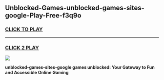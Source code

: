 
## Unblocked-Games-unblocked-games-sites-google-Play-Free-f3q9o
<h3>
<a href="https://premium76.site?title=unblocked-games-sites-google&ref=20M">CLICK TO PLAY</a></h3>
<hr>

<h3>
<a href="https://premium76.site?title=unblocked-games-sites-google&ref=20M">CLICK 2 PLAY</a>
  
</h3>

<a href="https://premium76.site?title=unblocked-games-sites-google&ref=19M"><img src="https://clearcache.store/games.png"></a>


**unblocked-games-sites-google games unblocked: Your Gateway to Fun and Accessible Online Gaming**
